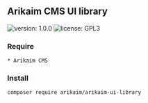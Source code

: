 ## Arikaim CMS UI library
![version: 1.0.0](https://img.shields.io/github/release/arikaim/arikaim-ui-library.svg)
![license: GPL3](https://img.shields.io/badge/License-GPLv3-blue.svg)
   
### Require 
    * Arikaim CMS

### Install
```
composer require arikaim/arikaim-ui-library
```

